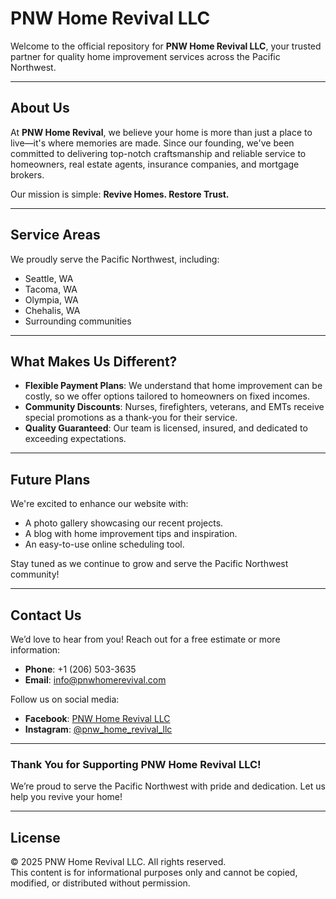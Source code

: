 # PNW Home Revival LLC

Welcome to the official repository for **PNW Home Revival LLC**, your trusted partner for quality home improvement services across the Pacific Northwest.

---

## About Us
At **PNW Home Revival**, we believe your home is more than just a place to live—it's where memories are made. Since our founding, we've been committed to delivering top-notch craftsmanship and reliable service to homeowners, real estate agents, insurance companies, and mortgage brokers.

Our mission is simple: **Revive Homes. Restore Trust.**

---

## Service Areas
We proudly serve the Pacific Northwest, including:
- Seattle, WA
- Tacoma, WA
- Olympia, WA
- Chehalis, WA
- Surrounding communities

---

## What Makes Us Different?
- **Flexible Payment Plans**: We understand that home improvement can be costly, so we offer options tailored to homeowners on fixed incomes.  
- **Community Discounts**: Nurses, firefighters, veterans, and EMTs receive special promotions as a thank-you for their service.  
- **Quality Guaranteed**: Our team is licensed, insured, and dedicated to exceeding expectations.

---

## Future Plans
We're excited to enhance our website with:
- A photo gallery showcasing our recent projects.
- A blog with home improvement tips and inspiration.
- An easy-to-use online scheduling tool.

Stay tuned as we continue to grow and serve the Pacific Northwest community!

---

## Contact Us
We’d love to hear from you! Reach out for a free estimate or more information:  
- **Phone**: +1 (206) 503-3635
- **Email**: info@pnwhomerevival.com  

Follow us on social media:  
- **Facebook**: [PNW Home Revival LLC](#)  
- **Instagram**: [@pnw_home_revival_llc](#)

---

### Thank You for Supporting PNW Home Revival LLC!
We’re proud to serve the Pacific Northwest with pride and dedication. Let us help you revive your home!

---

## License
© 2025 PNW Home Revival LLC. All rights reserved.  
This content is for informational purposes only and cannot be copied, modified, or distributed without permission.
